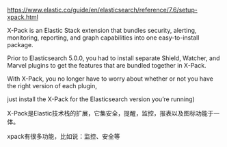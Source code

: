 
https://www.elastic.co/guide/en/elasticsearch/reference/7.6/setup-xpack.html

X-Pack is an Elastic Stack extension that bundles security, alerting, monitoring, reporting, and graph capabilities into one easy-to-install package.

Prior to Elasticsearch 5.0.0, you had to install separate Shield, Watcher, and Marvel plugins to get the features that are bundled together in X-Pack.

With X-Pack, you no longer have to worry about whether or not you have the right version of each plugin,

just install the X-Pack for the Elasticsearch version you’re running)

X-Pack是Elastic技术栈的扩展，它集安全，提醒，监控，报表以及图标功能于一体。


xpack有很多功能，比如说：监控、安全等

